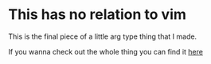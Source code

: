 # This has no relation to vim
This is the final piece of a little arg type thing that I made. 

If you wanna check out the whole thing you can find it [here](https://www.tumblr.com/blog/view/horsescary/674489588717436928?source=share)
